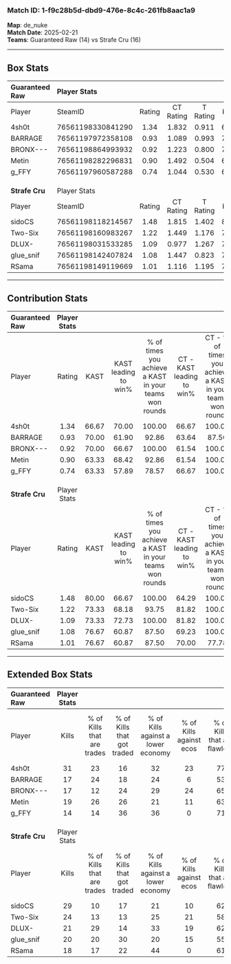 ### Match ID: 1-f9c28b5d-dbd9-476e-8c4c-261fb8aac1a9  
**Map**: de_nuke  
**Match Date**: 2025-02-21  
**Teams**: Guaranteed Raw (14) vs Strafe Cru (16)  

---  

## Box Stats  

| **Guaranteed Raw** | Player Stats      |        |           |          |       |      |       |         |        |      |     |
| :- | :- | :-: | :-: | :-: | :-: | :-: | :-: | :-: | :-: | :-: | :-: |
| Player             | SteamID           | Rating | CT Rating | T Rating | KAST  | ADR  | Kills | Assists | Deaths | K/D  | HS% |
| 4sh0t              | 76561198330841290 |  1.34  |   1.832   |  0.911   | 66.67 | 83.0 |  31   |    6    |   22   | 1.41 | 32  |
| BARRAGE            | 76561197972358108 |  0.93  |   1.089   |  0.993   | 70.00 | 78.3 |  17   |    9    |   23   | 0.74 | 29  |
| BRONX---           | 76561198864993932 |  0.92  |   1.223   |  0.800   | 70.00 | 80.3 |  17   |    9    |   24   | 0.71 | 17  |
| Metin              | 76561198282296831 |  0.90  |   1.492   |  0.504   | 63.33 | 68.1 |  19   |    7    |   23   | 0.83 | 31  |
| g_FFY              | 76561197960587288 |  0.74  |   1.044   |  0.530   | 63.33 | 55.0 |  14   |    4    |   21   | 0.67 | 57  |
|                    |                   |        |           |          |       |      |       |         |        |      |     |
|                    |                   |        |           |          |       |      |       |         |        |      |     |
|                    |                   |        |           |          |       |      |       |         |        |      |     |
| **Strafe Cru**     | Player Stats      |        |           |          |       |      |       |         |        |      |     |
| Player             | SteamID           | Rating | CT Rating | T Rating | KAST  | ADR  | Kills | Assists | Deaths | K/D  | HS% |
| sidoCS             | 76561198118214567 |  1.48  |   1.815   |  1.402   | 80.00 | 88.1 |  29   |    5    |   17   | 1.71 | 62  |
| Two-Six            | 76561198160983267 |  1.22  |   1.449   |  1.176   | 73.33 | 87.7 |  24   |    8    |   21   | 1.14 | 62  |
| DLUX-              | 76561198031533285 |  1.09  |   0.977   |  1.267   | 73.33 | 66.4 |  21   |    3    |   19   | 1.11 | 52  |
| glue_snif          | 76561198142407824 |  1.08  |   1.447   |  0.823   | 76.67 | 59.4 |  20   |    4    |   18   | 1.11 | 60  |
| RSama              | 76561198149119669 |  1.01  |   1.116   |  1.195   | 76.67 | 81.4 |  18   |   12    |   24   | 0.75 | 50  |
---  

## Contribution Stats  

| **Guaranteed Raw** | Player Stats |       |                      |                                                        |                           |                                                             |                          |                                                            |
| :- | :-: | :-: | :-: | :-: | :-: | :-: | :-: | :-: |
| Player             |    Rating    | KAST  | KAST leading to win% | % of times you achieve a KAST in your teams won rounds | CT - KAST leading to win% | CT - % of times you achieve a KAST in your teams won rounds | T - KAST leading to win% | T - % of times you achieve a KAST in your teams won rounds |
| 4sh0t              |     1.34     | 66.67 |        70.00         |                         100.00                         |           66.67           |                           100.00                            |          75.00           |                           100.00                           |
| BARRAGE            |     0.93     | 70.00 |        61.90         |                         92.86                          |           63.64           |                            87.50                            |          60.00           |                           100.00                           |
| BRONX---           |     0.92     | 70.00 |        66.67         |                         100.00                         |           61.54           |                           100.00                            |          75.00           |                           100.00                           |
| Metin              |     0.90     | 63.33 |        68.42         |                         92.86                          |           61.54           |                           100.00                            |          83.33           |                           83.33                            |
| g_FFY              |     0.74     | 63.33 |        57.89         |                         78.57                          |           66.67           |                           100.00                            |          42.86           |                           50.00                            |
|                    |              |       |                      |                                                        |                           |                                                             |                          |                                                            |
|                    |              |       |                      |                                                        |                           |                                                             |                          |                                                            |
|                    |              |       |                      |                                                        |                           |                                                             |                          |                                                            |
| **Strafe Cru**     | Player Stats |       |                      |                                                        |                           |                                                             |                          |                                                            |
| Player             |    Rating    | KAST  | KAST leading to win% | % of times you achieve a KAST in your teams won rounds | CT - KAST leading to win% | CT - % of times you achieve a KAST in your teams won rounds | T - KAST leading to win% | T - % of times you achieve a KAST in your teams won rounds |
| sidoCS             |     1.48     | 80.00 |        66.67         |                         100.00                         |           64.29           |                           100.00                            |          70.00           |                           100.00                           |
| Two-Six            |     1.22     | 73.33 |        68.18         |                         93.75                          |           81.82           |                           100.00                            |          54.55           |                           85.71                            |
| DLUX-              |     1.09     | 73.33 |        72.73         |                         100.00                         |           81.82           |                           100.00                            |          63.64           |                           100.00                           |
| glue_snif          |     1.08     | 76.67 |        60.87         |                         87.50                          |           69.23           |                           100.00                            |          50.00           |                           71.43                            |
| RSama              |     1.01     | 76.67 |        60.87         |                         87.50                          |           70.00           |                            77.78                            |          53.85           |                           100.00                           |
---  

## Extended Box Stats  

| **Guaranteed Raw** | Player Stats |                            |                            |                                    |                         |                              |                                 |        |                             |                                     |                          |                               |                            |
| :- | :-: | :-: | :-: | :-: | :-: | :-: | :-: | :-: | :-: | :-: | :-: | :-: | :-: |
| Player             |    Kills     | % of Kills that are trades | % of Kills that got traded | % of Kills against a lower economy | % of Kills against ecos | % of Kills that are flawless | % of Kills that are close duels | Deaths | % of Deaths that get traded | % of Deaths against a lower economy | % of Deaths against ecos | % of Deaths that are flawless | % of Deaths that are close |
| 4sh0t              |      31      |             23             |             16             |                 32                 |           23            |              77              |                0                |   22   |             14              |                 18                  |            5             |              82               |             5              |
| BARRAGE            |      17      |             24             |             18             |                 24                 |            6            |              53              |               12                |   23   |             26              |                 22                  |            9             |              43               |             0              |
| BRONX---           |      17      |             12             |             24             |                 29                 |           24            |              65              |                6                |   24   |             21              |                 17                  |            4             |              50               |             8              |
| Metin              |      19      |             26             |             26             |                 21                 |           11            |              63              |                5                |   23   |             22              |                 22                  |            9             |              61               |             9              |
| g_FFY              |      14      |             14             |             36             |                 36                 |            0            |              71              |                7                |   21   |             10              |                 14                  |            0             |              62               |             5              |
|                    |              |                            |                            |                                    |                         |                              |                                 |        |                             |                                     |                          |                               |                            |
|                    |              |                            |                            |                                    |                         |                              |                                 |        |                             |                                     |                          |                               |                            |
|                    |              |                            |                            |                                    |                         |                              |                                 |        |                             |                                     |                          |                               |                            |
| **Strafe Cru**     | Player Stats |                            |                            |                                    |                         |                              |                                 |        |                             |                                     |                          |                               |                            |
| Player             |    Kills     | % of Kills that are trades | % of Kills that got traded | % of Kills against a lower economy | % of Kills against ecos | % of Kills that are flawless | % of Kills that are close duels | Deaths | % of Deaths that get traded | % of Deaths against a lower economy | % of Deaths against ecos | % of Deaths that are flawless | % of Deaths that are close |
| sidoCS             |      29      |             10             |             17             |                 21                 |           10            |              62              |                7                |   17   |             24              |                 24                  |            6             |              71               |             0              |
| Two-Six            |      24      |             13             |             13             |                 25                 |           21            |              58              |                0                |   21   |             24              |                 29                  |            10            |              62               |             0              |
| DLUX-              |      21      |             29             |             14             |                 33                 |           19            |              62              |               10                |   19   |             11              |                 21                  |            0             |              74               |             5              |
| glue_snif          |      20      |             20             |             30             |                 20                 |           15            |              55              |                5                |   18   |             17              |                 28                  |            6             |              72               |             11             |
| RSama              |      18      |             17             |             22             |                 44                 |            0            |              61              |                6                |   24   |             33              |                 21                  |            4             |              63               |             8              |
